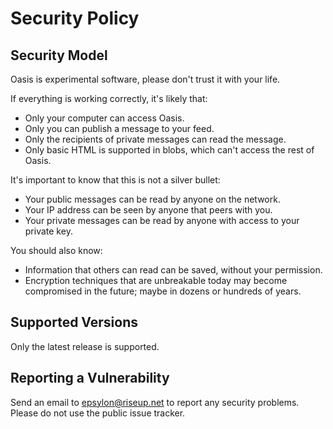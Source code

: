# Security Policy

## Security Model

Oasis is experimental software, please don't trust it with your life.

If everything is working correctly, it's likely that:

- Only your computer can access Oasis.
- Only you can publish a message to your feed.
- Only the recipients of private messages can read the message.
- Only basic HTML is supported in blobs, which can't access the rest of Oasis.

It's important to know that this is not a silver bullet:

- Your public messages can be read by anyone on the network.
- Your IP address can be seen by anyone that peers with you.
- Your private messages can be read by anyone with access to your private key.

You should also know:

- Information that others can read can be saved, without your permission.
- Encryption techniques that are unbreakable today may become compromised in the future; maybe in dozens or hundreds of years.

## Supported Versions

Only the latest release is supported.

## Reporting a Vulnerability

Send an email to epsylon@riseup.net to report any security problems. Please do not use the public issue tracker.
